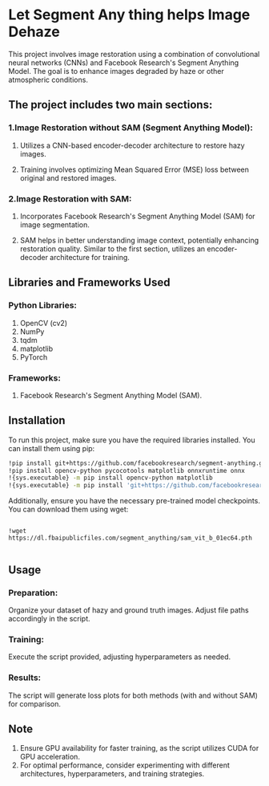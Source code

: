 
# Let Segment Any thing helps Image Dehaze

This project involves image restoration using a combination of convolutional neural networks (CNNs) and Facebook Research's Segment Anything Model. The goal is to enhance images degraded by haze or other atmospheric conditions. 

## The project includes two main sections:
### 1.Image Restoration without SAM (Segment Anything Model):
1. Utilizes a CNN-based encoder-decoder architecture to restore hazy images.

2. Training involves optimizing Mean Squared Error (MSE) loss between original and restored images.

### 2.Image Restoration with SAM:

1. Incorporates Facebook Research's Segment Anything Model (SAM) for image segmentation.

2. SAM helps in better understanding image context, potentially enhancing restoration quality.
Similar to the first section, utilizes an encoder-decoder architecture for training.


## Libraries and Frameworks Used

### Python Libraries:
   1.  OpenCV (cv2)
   2. NumPy
   3. tqdm
   4. matplotlib
   5. PyTorch


### Frameworks:
   1. Facebook Research's Segment Anything Model (SAM).

## Installation

To run this project, make sure you have the required libraries installed. You can install them using pip:

```bash
!pip install git+https://github.com/facebookresearch/segment-anything.git
!pip install opencv-python pycocotools matplotlib onnxruntime onnx
!{sys.executable} -m pip install opencv-python matplotlib
!{sys.executable} -m pip install 'git+https://github.com/facebookresearch/segment-anything.git'

```
    
Additionally, ensure you have the necessary pre-trained model checkpoints. You can download them using wget:

```

!wget https://dl.fbaipublicfiles.com/segment_anything/sam_vit_b_01ec64.pth


```
## Usage

### Preparation:
Organize your dataset of hazy and ground truth images. Adjust file paths accordingly in the script.
### Training:
Execute the script provided, adjusting hyperparameters as needed.
### Results:
The script will generate loss plots for both methods (with and without SAM) for comparison.


## Note

1. Ensure GPU availability for faster training, as the script utilizes CUDA for GPU acceleration.
2. For optimal performance, consider experimenting with different architectures, hyperparameters, and training strategies.
